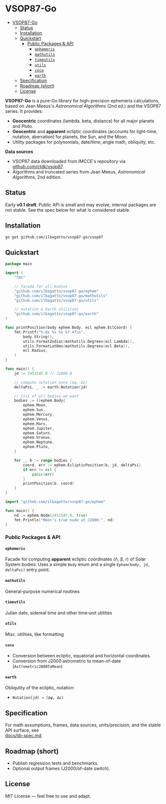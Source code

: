 # VSOP87-Go

- [VSOP87-Go](#vsop87-go)
	- [Status](#status)
	- [Installation](#installation)
	- [Quickstart](#quickstart)
		- [Public Packages \& API](#public-packages--api)
			- [`ephemeris`](#ephemeris)
			- [`mathutils`](#mathutils)
			- [`timeutils`](#timeutils)
			- [`utils`](#utils)
			- [`coco`](#coco)
			- [`earth`](#earth)
	- [Specification](#specification)
	- [Roadmap (short)](#roadmap-short)
	- [License](#license)


**VSOP87-Go** is a pure-Go library for high-precision ephemeris calculations, based on Jean Meeus's _Astronomical Algorithms_ (2nd ed.) and the VSOP87 series. It provides:

- **Geocentric** coordinates (lambda. beta, distance) for all major planets and Pluto.  
- **Geocentric** and **apparent** ecliptic coordinates (accounts for light-time, nutation, aberration) for planets, the Sun, and the Moon.  
- Utility packages for polynomials, date/time, angle math, obliquity, etc.

**Data sources**  
- VSOP87 data downloaded from IMCCE's repository via [github.com/ctdk/vsop87](https://github.com/ctdk/vsop87).  
- Algorithms and truncated series from Jean Meeus, _Astronomical Algorithms_, 2nd edition.

## Status

Early **v0.1 draft**. Public API is small and may evolve; internal packages are not stable. See the spec below for what is considered stable.


## Installation

```bash
go get github.com/ilbagatto/vsop87-go/vsop87
```

## Quickstart

```go
package main

import (
	"fmt"

	// facade for all bodies
	"github.com/ilbagatto/vsop87-go/ephem"
	"github.com/ilbagatto/vsop87-go/mathutils"
	"github.com/ilbagatto/vsop87-go/utils"

	// nutation & Earth utilities
	"github.com/ilbagatto/vsop87-go/earth"
)

func printPosition(body ephem.Body, ecl ephem.EclCoord) {
	fmt.Printf("%-8s %s %s %7.4f\n",
		body.String(),
		utils.FormatZodiac(mathutils.Degrees(ecl.Lambda)),
		utils.FormatLatDms(mathutils.Degrees(ecl.Beta)),
		ecl.Radius,
	)
}

func main() {
	jd := 2451545.0 // J2000.0

	// compute nutation once (Δψ, Δε)
	deltaPsi, _ := earth.Nutation(jd)

	// list of all bodies we want
	bodies := []ephem.Body{
		ephem.Moon,
		ephem.Sun,
		ephem.Mercury,
		ephem.Venus,
		ephem.Mars,
		ephem.Jupiter,
		ephem.Saturn,
		ephem.Uranus,
		ephem.Neptune,
		ephem.Pluto,
	}

	for _, b := range bodies {
		coord, err := ephem.EclipticPosition(b, jd, deltaPsi)
		if err != nil {
			panic(err)
		}
		printPosition(b, coord)
	}
}

```

```go
import "github.com/ilbagatto/vsop87-go/ephem"

func main() {
    nd := ephem.Node(2451545.0, true)
    fmt.Println("Moon’s true node at J2000:", nd)
}
```

### Public Packages & API

#### `ephemeris`
Facade for computing **apparent** ecliptic coordinates (Λ, β, r) of Solar System bodies:
Uses a simple `Body` enum and a single `Ephem(body, jd, deltaPsi)` entry point.

#### `mathutils`
General-purpose numerical routines

#### `timeutils`
Julian date, sidereal time and other time‐unit utilities

#### `utils`
Misc. utilities, like formatting

#### `coco`
- Conversion between ecliptic, equatorial and horizontal coordinates.
- Conversion from J2000 astrometric to mean-of-date (`Astrometric2000ToMean`)

#### `earth`
Obliqutity of the ecliptic, nutation:
- `Nutation(jd) → (Δψ, Δε)`


## Specification

For math assumptions, frames, data sources, units/precision, and the stable API surface, see  
[docs/lib-spec.md](docs/lib-spec.md).

## Roadmap (short)

* Publish regression tests and benchmarks.
* Optional output frames (J2000/of-date switch).

## License

MIT License — feel free to use and adapt.